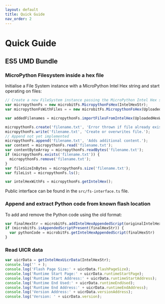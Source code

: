 ```yaml
---
layout: default
title: Quick Guide
nav_order: 2
---
```


# Quick Guide

## ES5 UMD Bundle

### MicroPython Filesystem inside a hex file
Initialise a File System instance with a MicroPython Intel Hex string and start operating on files:

```js
// Create a new FileSystem instance passing the MicroPython Intel Hex string
var micropythonFs = new microbitFs.MicropythonFsHex(IntelHexStr);
var micropythonFsWithFiles = = new microbitFs.MicropythonFsHex(UploadedHexWithUserFiles);

var addedFilenames = micropythonFs.importFilesFromIntelHex(UploadedHexWithUserFiles);

micropythonFs.create('filename.txt', 'Error thrown if file already exists.');
micropythonFs.write('filename.txt', 'Create or overwrites file.');
// Append not yet implemented
micropythonFs.append('filename.txt', 'Adds additional content.');
var content = micropythonFs.read('filename.txt');
var contentByteArray = micropythonFs.readBytes('filename.txt');
if (micropythonFs.exists('filename.txt')) {
  micropythonFs.remove('filename.txt');
}
var fileSizeInBytes = micropythonFs.size('filename.txt');
var fileList = micropythonFs.ls();

var intelHexWithFs = micropythonFs.getIntelHex();
```

Public interface can be found in the `src/fs-interface.ts` file.

### Append and extract Python code from known flash location
To add and remove the Python code using the old format:

```js
var finalHexStr = microbitFs.addIntelHexAppendedScript(originalIntelHexStr, 'print("hello world!")');
if (microbitFs.isAppendedScriptPresent(finalHexStr)) {
  var pythonCode = microbitFs.getIntelHexAppendedScript(finalHexStr)
}
```

### Read UICR data

```js
var uicrData = getIntelHexUicrData(IntelHexStr);
console.log('' + );
console.log('Flash Page Size:' + uicrData.flashPageSize);
console.log('Runtime Start Page:' + uicrData.runtimeStartPage);
console.log('Runtime Start Address:' + uicrData.runtimeStartAddress);
console.log('Runtime End Used:' + uicrData.runtimeEndUsed);
console.log('Runtime End Address:' + uicrData.runtimeEndAddress);
console.log('Version Address:' + uicrData.versionAddress);
console.log('Version: ' + uicrData.version);
```
